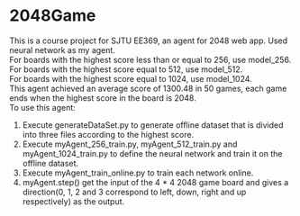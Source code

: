 # 2048Game
This is a course project for SJTU EE369, an agent for 2048 web app. Used neural network as my agent.  
For boards with the highest score less than or equal to 256, use model_256.  
For boards with the highest score equal to 512, use model_512.  
For boards with the highest score equal to 1024, use model_1024.  
This agent achieved an average score of 1300.48 in 50 games, each game ends when the highest score in the board is 2048.  
To use this agent:  
1. Execute generateDataSet.py to generate offline dataset that is divided into three files according to the highest score.  
2. Execute myAgent_256_train.py, myAgent_512_train.py and myAgent_1024_train.py to define the neural network and train it on the offline dataset.  
3. Execute myAgent_train_online.py to train each network online.
4. myAgent.step() get the input of the 4 * 4 2048 game board and gives a direction(0, 1, 2 and 3 correspond to left, down, right and up respectively) as the output.

